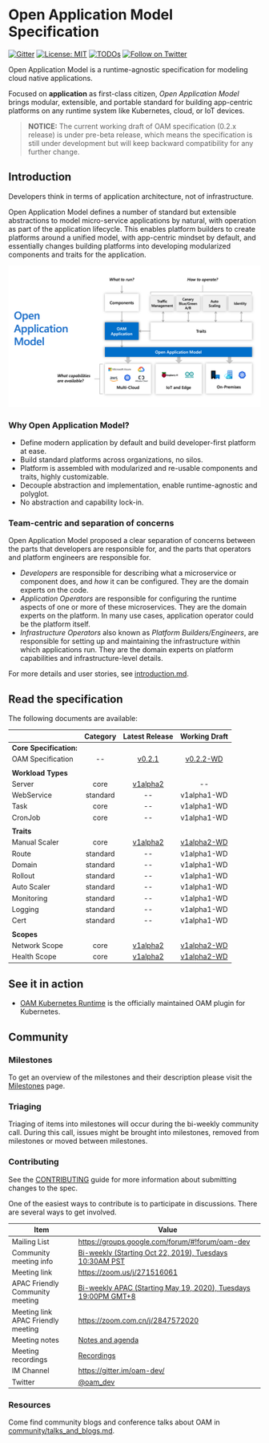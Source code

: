 # Open Application Model Specification

[![Gitter](https://badges.gitter.im/oam-dev/community.svg)](https://gitter.im/oam-devcommunity?utm_source=badge&utm_medium=badge&utm_campaign=pr-badge)
[![License: MIT](https://img.shields.io/badge/License-OWF-yellow)](https://github.com/oam-dev/spec/blob/master/LICENSE)
[![TODOs](https://badgen.net/https/api.tickgit.com/badgen/github.com/oam-dev/spec)](https://www.tickgit.com/browse?repo=github.com/oam-dev/spec)
[![Follow on Twitter](https://img.shields.io/twitter/follow/oam_dev.svg?style=social&logo=twitter)](https://twitter.com/intent/follow?screen_name=oam_dev)

Open Application Model is a runtime-agnostic specification for modeling cloud native applications.

Focused on **application** as first-class citizen, _Open Application Model_ brings modular, extensible, and portable standard for building app-centric platforms on any runtime system like Kubernetes, cloud, or IoT devices.

> **NOTICE:** The current working draft of OAM specification (0.2.x release) is under pre-beta release, which means the specification is still under development but will keep backward compatibility for any further change.

## Introduction

Developers think in terms of application architecture, not of infrastructure.

Open Application Model defines a number of standard but extensible abstractions to model micro-service applications by natural, with operation as part of the application lifecycle. This enables platform builders to create platforms around a unified model, with app-centric mindset by default, and essentially changes building platforms into developing modularized components and traits for the application. 

![How it works][how-it-works]

### Why Open Application Model?
- Define modern application by default and build developer-first platform at ease.
- Build standard platforms across organizations, no silos.
- Platform is assembled with modularized and re-usable components and traits, highly customizable.
- Decouple abstraction and implementation, enable runtime-agnostic and polyglot.
- No abstraction and capability lock-in.

### Team-centric and separation of concerns

Open Application Model proposed a clear separation of concerns between the parts that developers are responsible for, and the parts that operators and platform engineers are responsible for.

* _Developers_ are responsible for describing what a microservice or component does,
  and _how_ it can be configured. They are the domain experts on the code.
* _Application Operators_ are responsible for configuring the runtime aspects of
  one or more of these microservices. They are the domain experts on the
  platform. In many use cases, application operator could be the platform itself.
* _Infrastructure Operators_ also known as _Platform Builders/Engineers_, are responsible for setting up and maintaining the
  infrastructure within which applications run. They are the domain
  experts on platform capabilities and infrastructure-level details.

For more details and user stories, see [introduction.md](./introduction.md).

## Read the specification

The following documents are available:

|                               | Category                          |         Latest Release             |    Working Draft                           |
| :---------------------------- | :-----------:|:--------------------------------: | :----------------------------------------: |
| **Core Specification:**       |
| OAM Specification             |  --          | [v0.2.1](https://github.com/oam-dev/spec/blob/v0.2.1/SPEC_LATEST_STABLE.md) |  [v0.2.2-WD](https://github.com/oam-dev/spec/blob/master/SPEC_WORKING_DRAFT.md)  |
|                               |
| **Workload Types**  |
| Server | core | [v1alpha2](https://github.com/oam-dev/spec/blob/v0.2.1/core/workloads/containerized_workload/containerized_workload.md) |  --          |
| WebService | standard | -- |  v1alpha1-WD |
| Task  | core | --  |  v1alpha1-WD      |
| CronJob  | core | --  |  v1alpha1-WD      |
|                               |
| **Traits**  |
| Manual Scaler  | core |  [v1alpha2](https://github.com/oam-dev/spec/blob/v0.2.1/core/traits/manual_scaler_trait.md)  |  [v1alpha2-WD](https://github.com/oam-dev/spec/blob/master/core/traits/manual_scaler_trait.md)          |
| Route  | standard |  --  |  v1alpha1-WD      |
| Domain  | standard |  --  |  v1alpha1-WD       |
| Rollout  | standard |  --  |  v1alpha1-WD        |
| Auto Scaler  | standard |  --  |  v1alpha1-WD        |
| Monitoring | standard |  --  |  v1alpha1-WD        |
| Logging | standard |  --  |  v1alpha1-WD        |
| Cert | standard |  --  |  v1alpha1-WD        |
|                               |
| **Scopes**  |
| Network Scope  | core |  [v1alpha2](https://github.com/oam-dev/spec/blob/v0.2.1/standard/scopes/network_scope.md)  |  [v1alpha2-WD](https://github.com/oam-dev/spec/blob/master/standard/scopes/network_scope.md)          |
| Health Scope  | core |  [v1alpha2](https://github.com/oam-dev/spec/blob/v0.2.1/standard/scopes/health_scope.md)  |  [v1alpha2-WD](https://github.com/oam-dev/spec/blob/master/standard/scopes/health_scope.md)          |



## See it in action

- [OAM Kubernetes Runtime](https://github.com/crossplane/oam-kubernetes-runtime) is the officially maintained OAM plugin for Kubernetes.

## Community

### Milestones

To get an overview of the milestones and their description please visit the [Milestones](https://github.com/oam-dev/spec/milestones) page. 

### Triaging 

Triaging of items into milestones will occur during the bi-weekly community call. During this call, issues might be brought into milestones, removed from milestones or moved between milestones. 

### Contributing

See the [CONTRIBUTING](CONTRIBUTING.md) guide for more information about submitting changes to the spec.

One of the easiest ways to contribute is to participate in discussions. There are several ways to get involved.

| Item        | Value  |
|---------------------|---|
| Mailing List | https://groups.google.com/forum/#!forum/oam-dev |
| Community meeting info | [Bi-weekly (Starting Oct 22, 2019), Tuesdays 10:30AM PST](https://calendar.google.com/calendar?cid=dDk5YThyNGIwOWJyYTJxajNlbWI0a2FvdGtAZ3JvdXAuY2FsZW5kYXIuZ29vZ2xlLmNvbQ)  |
| Meeting link | https://zoom.us/j/271516061 |
| APAC Friendly Community meeting | [Bi-weekly APAC (Starting May 19, 2020), Tuesdays 19:00PM GMT+8](https://calendar.google.com/calendar?cid=OGFhaDBxbjBqZDM0c25jamM5bmQ1OXZxajBAZ3JvdXAuY2FsZW5kYXIuZ29vZ2xlLmNvbQ) |
| Meeting link APAC Friendly meeting | https://zoom.com.cn/j/2847572020 |
| Meeting notes| [Notes and agenda](https://docs.google.com/document/d/1nqdFEyULekyksFHtFvgvFAYE-0AMHKoS3RMnaKsarjs) |
| Meeting recordings| [Recordings](https://drive.google.com/drive/folders/1yr5LSB8NkEYxzBL-R9D-z-UwVYx4luLe) |
| IM Channel      | https://gitter.im/oam-dev/ |
| Twitter      | [@oam_dev](https://twitter.com/oam_dev) |

[how-it-works]: assets/how-it-works.png

### Resources

Come find community blogs and conference talks about OAM in [community/talks_and_blogs.md](./community/talks_and_blogs.md).
